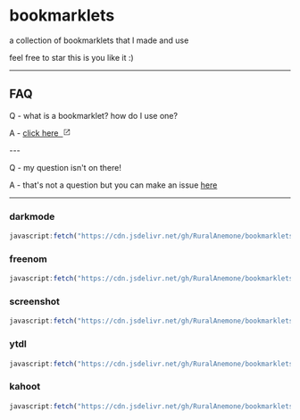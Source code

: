 # bookmarklets
a collection of bookmarklets that I made and use

feel free to star this is you like it :)

---

## FAQ
Q - what is a bookmarklet? how do I use one?

A - <a href="about" target="_blank">click here &nbsp;<img alt="'open in new tab' button" src="https://raw.githubusercontent.com/RuralAnemone/bookmarklets/main/.github/storage/open-in-new.svg" style="width:1em;height:1em;"/></a>

\-\-\-

Q - my question isn't on there!

A - that's not a question but you can make an issue [here](issues/)

---

### darkmode
```js
javascript:fetch("https://cdn.jsdelivr.net/gh/RuralAnemone/bookmarklets/public/darkmode.js").then((data=>data.text())).catch((e=>alert(e))).then((text=>eval(text))).catch((e=>alert(e)));
```

### freenom
```js
javascript:fetch("https://cdn.jsdelivr.net/gh/RuralAnemone/bookmarklets/public/freenom.js").then((data=>data.text())).catch((e=>alert(e))).then((text=>eval(text))).catch((e=>alert(e)));
```

### screenshot
```js
javascript:fetch("https://cdn.jsdelivr.net/gh/RuralAnemone/bookmarklets/public/screenshot.js").then((data=>data.text())).catch((e=>alert(e))).then((text=>eval(text))).catch((e=>alert(e)));
```

### ytdl
```js
javascript:fetch("https://cdn.jsdelivr.net/gh/RuralAnemone/bookmarklets/public/ytdl.js").then((data=>data.text())).catch((e=>alert(e))).then((text=>eval(text))).catch((e=>alert(e)));
```

### kahoot
```js
javascript:fetch("https://cdn.jsdelivr.net/gh/RuralAnemone/bookmarklets/public/kahoot.js").then((data=>data.text())).catch((e=>alert(e))).then((text=>eval(text))).catch((e=>alert(e)));
```